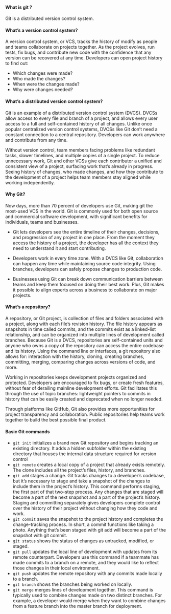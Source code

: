

#### What is git ?
   Git is a distributed version control system. 
   
#### What’s a version control system?
A version control system, or VCS, tracks the history of modify as people and teams collaborate on projects together. As the project evolves, run tests, fix bugs, and contribute new code with the confidence that any version can be recovered at any time. Developers can open project history to find out:

  * Which changes were made?
  * Who made the changes?
  * When were the changes made?
  * Why were changes needed?

#### What’s a distributed version control system?
Git is an example of a distributed version control system (DVCS). DVCSs allow access to every file and branch of a project, and allows every user access to a full and self-contained history of all changes. Unlike once popular centralized version control systems, DVCSs like Git don’t need a constant connection to a central repository. Developers can work anywhere and contribute from any time.

Without version control, team members facing problems like redundant tasks, slower timelines, and multiple copies of a single project. To reduce unnecessary work, Git and other VCSs give each contributor a unified and consistent view of a project, surfacing work that’s already in progress. Seeing history of changes, who made changes, and how they contribute to the development of a project helps team members stay aligned while working independently.

#### Why Git?
Now days, more than 70 percent of developers use Git, making git the most-used VCS in the world. Git is commonly used for both open source and commercial software development, with significant benefits for individuals, teams and businesses.

  * Git lets developers see the entire timeline of their changes, decisions, and progression of any project in one place. From the moment they access the history of a project, the developer has all the context they need to understand it and start contributing.

  * Developers work in every time zone. With a DVCS like Git, collaboration can happen any time while maintaining source code integrity. Using branches, developers can safely propose changes to production code.

  * Businesses using Git can break down communication barriers between teams and keep them focused on doing their best work. Plus, Git makes it possible to align experts across a business to collaborate on major projects.
  
#### What’s a repository?
A repository, or Git project, is collection of files and folders associated with a project, along with each file’s revision history. The file history appears as snapshots in time called commits, and the commits exist as a linked-list relationship, and can be organized into multiple lines of development called branches. Because Git is a DVCS, repositories are self-contained units and anyone who owns a copy of the repository can access the entire codebase and its history. Using the command line or interfaces, a git repository also allows for: interaction with the history, cloning, creating branches, committing, merging, comparing changes across versions of code, and more.

Working in repositories keeps development projects organized and protected. Developers are encouraged to fix bugs, or create fresh features, without fear of derailing mainline development efforts. Git facilitates this through the use of topic branches: lightweight pointers to commits in history that can be easily created and deprecated when no longer needed.

Through platforms like GitHub, Git also provides more opportunities for project transparency and collaboration. Public repositories help teams work together to build the best possible final product.

#### Basic Git commands
* `git init` initializes a brand new Git repository and begins tracking an existing directory. It adds a hidden subfolder within the existing directory that houses the internal data structure required for version control
* `git remote`  creates a local copy of a project that already exists remotely. The clone includes all the project’s files, history, and branches.
* `git add` stages a change. Git tracks changes to a developer’s codebase, but it’s necessary to stage and take a snapshot of the changes to include them in the project’s history. This command performs staging, the first part of that two-step process. Any changes that are staged will become a part of the next snapshot and a part of the project’s history. Staging and committing separately gives developers complete control over the history of their project without changing how they code and work.
* `git commit` saves the snapshot to the project history and completes the change-tracking process. In short, a commit functions like taking a photo. Anything that’s been staged with git add will become a part of the snapshot with git commit.
* `git status` shows the status of changes as untracked, modified, or staged.
* `git pull` updates the local line of development with updates from its remote counterpart. Developers use this command if a teammate has made commits to a branch on a remote, and they would like to reflect those changes in their local environment.
* `git push` updates the remote repository with any commits made locally to a branch.
* `git branch` shows the branches being worked on locally.
* `git merge` merges lines of development together. This command is typically used to combine changes made on two distinct branches. For example, a developer would merge when they want to combine changes from a feature branch into the master branch for deployment. 
  

